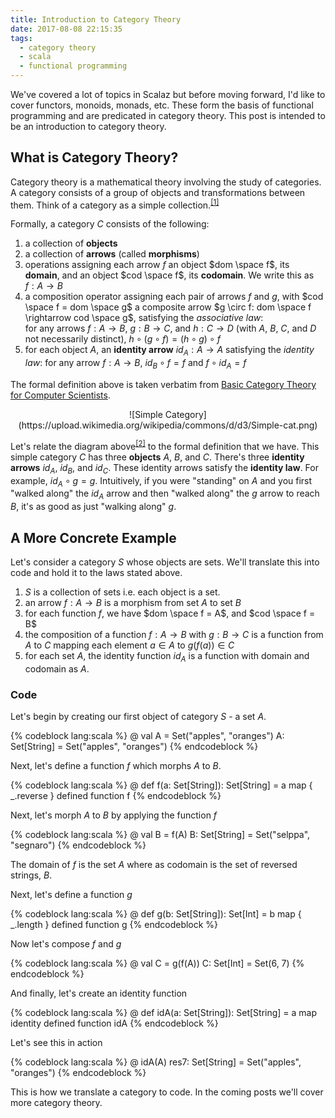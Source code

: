```yaml
---
title: Introduction to Category Theory
date: 2017-08-08 22:15:35
tags:
  - category theory
  - scala
  - functional programming
---
```


We've covered a lot of topics in Scalaz but before moving forward, I'd like to cover functors, monoids, monads, etc. These form the basis of functional programming and are predicated in category theory. This post is intended to be an introduction to category theory.  

## What is Category Theory?

Category theory is a mathematical theory involving the study of categories. A category consists of a group of objects and transformations between them. Think of a category as a simple collection.<sup>[[1]](https://en.wikibooks.org/wiki/Haskell/Category_theory)</sup> 

Formally, a category $C$ consists of the following: 

1. a collection of **objects**
2. a collection of **arrows** (called **morphisms**)
3. operations assigning each arrow $f$ an object $dom \space f$, its **domain**, and an object $cod \space f$, its **codomain**. We write this as $f: A \rightarrow B$
4. a composition operator assigning each pair of arrows $f$ and $g$, with $cod \space f = dom \space g$ a composite arrow $g \circ f: dom \space f \rightarrow cod \space g$, satisfying the _associative law_:   
 for any arrows $f: A \rightarrow B$, $g: B \rightarrow C$, and $h: C \rightarrow D$ (with $A$, $B$, $C$, and $D$ not necessarily distinct),
 $h \circ (g \circ f) = (h \circ g) \circ f$
5. for each object $A$, an **identity arrow** $id_A: A \rightarrow A$ satisfying the _identity law_:
 for any arrow $f: A \rightarrow B$,
 $id_B \circ f = f$ and $f \circ id_A = f$

The formal definition above is taken verbatim from [Basic Category Theory for Computer Scientists](https://mitpress.mit.edu/books/basic-category-theory-computer-scientists).

<center>
![Simple Category](https://upload.wikimedia.org/wikipedia/commons/d/d3/Simple-cat.png)
</center>  

Let's relate the diagram above<sup>[[2]](https://en.wikibooks.org/wiki/Haskell/Category_theory)</sup> to the formal definition that we have. This simple category $C$ has three **objects** $A$, $B$, and $C$. There's three **identity arrows** $id_A$, $id_B$, and $id_C$. These identity arrows satisfy the **identity law**. For example, $id_A \circ g = g$. Intuitively, if you were "standing" on $A$ and you first "walked along" the $id_A$ arrow and then "walked along" the $g$ arrow to reach $B$, it's as good as just "walking along" $g$. 

## A More Concrete Example

Let's consider a category $S$ whose objects are sets. We'll translate this into code and hold it to the laws stated above. 

1. $S$ is a collection of sets i.e. each object is a set.
2. an arrow $f: A \rightarrow B$ is a morphism from set $A$ to set $B$
3. for each function $f$, we have $dom \space f = A$, and $cod \space f = B$
4. the composition of a function $f: A \rightarrow B$ with $g: B \rightarrow C$ is a function from $A$ to $C$ mapping each element $a \in A$ to $g(f(a)) \in C$
5. for each set $A$, the identity function $id_A$ is a function with domain and codomain as $A$.

### Code

Let's begin by creating our first object of category $S$ - a set $A$.

{% codeblock lang:scala %}
@ val A = Set("apples", "oranges")
A: Set[String] = Set("apples", "oranges")
{% endcodeblock %} 

Next, let's define a function $f$ which morphs $A$ to $B$.

{% codeblock lang:scala %}
@ def f(a: Set[String]): Set[String] = a map { _.reverse }
defined function f
{% endcodeblock %}

Next, let's morph $A$ to $B$ by applying the function $f$

{% codeblock lang:scala %}
@ val B = f(A)
B: Set[String] = Set("selppa", "segnaro")
{% endcodeblock %}

The domain of $f$ is the set $A$ where as codomain is the set of reversed strings, $B$.

Next, let's define a function $g$ 

{% codeblock lang:scala %}
@ def g(b: Set[String]): Set[Int] = b map { _.length }
defined function g
{% endcodeblock %}

Now let's compose $f$ and $g$

{% codeblock lang:scala %}
@ val C = g(f(A))
C: Set[Int] = Set(6, 7)
{% endcodeblock %}

And finally, let's create an identity function

{% codeblock lang:scala %}
@ def idA(a: Set[String]): Set[String] = a map identity
defined function idA
{% endcodeblock %}

Let's see this in action

{% codeblock lang:scala %}
@ idA(A)
res7: Set[String] = Set("apples", "oranges")
{% endcodeblock %}

This is how we translate a category to code. In the coming posts we'll cover more category theory. 